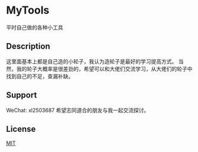 # MyTools
平时自己做的各种小工具

## Description
这里面基本上都是自己造的小轮子，我认为造轮子是最好的学习提高方式。
当然，我的轮子大概率是很差劲的，希望可以和大佬们交流学习，从大佬们的轮子中找到自己的不足，查漏补缺。

## Support
WeChat: xl2503687
希望志同道合的朋友与我一起交流探讨。

## License
[MIT](https://choosealicense.com/licenses/mit/)
